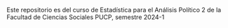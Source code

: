 Este repositorio es del curso de Estadística para el Análisis Político 2 de la Facultad de Ciencias Sociales PUCP, semestre 2024-1
